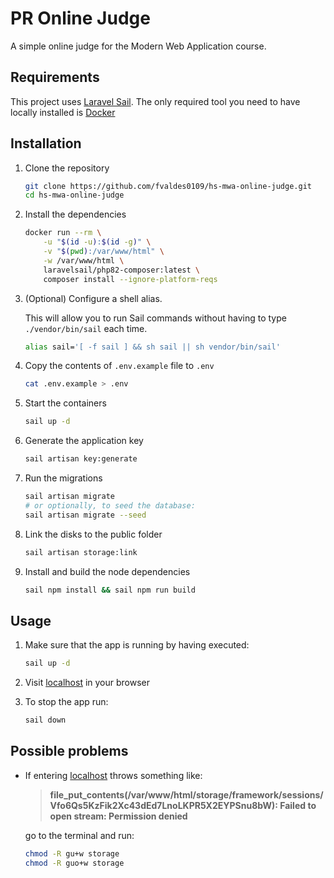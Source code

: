 # PR Online Judge

A simple online judge for the Modern Web Application course.

## Requirements

This project uses [Laravel Sail](https://laravel.com/docs/10.x/sail). The only required tool you need to have locally installed is [Docker](https://www.docker.com/)

## Installation

1. Clone the repository

    ```bash
    git clone https://github.com/fvaldes0109/hs-mwa-online-judge.git
    cd hs-mwa-online-judge
    ```

2. Install the dependencies

    ```bash
    docker run --rm \
        -u "$(id -u):$(id -g)" \
        -v "$(pwd):/var/www/html" \
        -w /var/www/html \
        laravelsail/php82-composer:latest \
        composer install --ignore-platform-reqs
    ```

3. (Optional) Configure a shell alias.

    This will allow you to run Sail commands without having to type `./vendor/bin/sail` each time.

    ```bash
    alias sail='[ -f sail ] && sh sail || sh vendor/bin/sail'
    ```

4. Copy the contents of `.env.example` file to `.env`

    ```bash
    cat .env.example > .env
    ```

5. Start the containers

    ```bash
    sail up -d
    ```

6. Generate the application key

    ```bash
    sail artisan key:generate
    ```

7. Run the migrations

    ```bash
    sail artisan migrate
    # or optionally, to seed the database:
    sail artisan migrate --seed
    ```

8. Link the disks to the public folder

    ```bash
    sail artisan storage:link
    ```

9. Install and build the node dependencies

    ```bash
    sail npm install && sail npm run build
    ```

## Usage

1. Make sure that the app is running by having executed:

    ```bash
    sail up -d
    ```

2. Visit [localhost](http://localhost) in your browser

3. To stop the app run:

    ```bash
    sail down
    ```

## Possible problems

- If entering [localhost](http://localhost) throws something like:

    >**file_put_contents(/var/www/html/storage/framework/sessions/Vfo6Qs5KzFik2Xc43dEd7LnoLKPR5X2EYPSnu8bW): Failed to open stream: Permission denied**

    go to the terminal and run:

    ```bash
    chmod -R gu+w storage
    chmod -R guo+w storage
    ```
